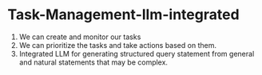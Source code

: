 # Task-Management-llm-integrated

1. We can create and monitor our tasks
2. We can prioritize the tasks and take actions based on them.
3. Integrated LLM for generating structured query statement from general and natural statements that may be complex.
